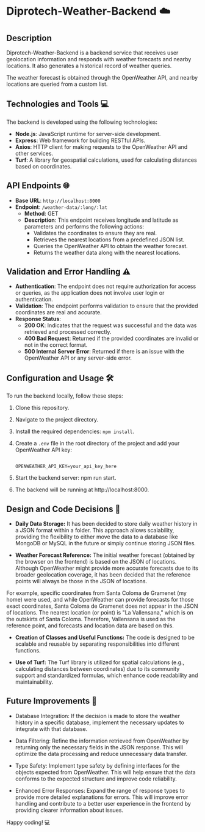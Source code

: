 # Diprotech-Weather-Backend ☁️

## Description

Diprotech-Weather-Backend is a backend service that receives user geolocation information and responds with weather forecasts and nearby locations. It also generates a historical record of weather queries.

The weather forecast is obtained through the OpenWeather API, and nearby locations are queried from a custom list.

## Technologies and Tools 💻

The backend is developed using the following technologies:

- **Node.js**: JavaScript runtime for server-side development.
- **Express**: Web framework for building RESTful APIs.
- **Axios**: HTTP client for making requests to the OpenWeather API and other services.
- **Turf**: A library for geospatial calculations, used for calculating distances based on coordinates.

## API Endpoints 🌐

- **Base URL**: `http://localhost:8000`
- **Endpoint**: `/weather-data/:long/:lat`
  - **Method**: GET
  - **Description**: This endpoint receives longitude and latitude as parameters and performs the following actions:
    - Validates the coordinates to ensure they are real.
    - Retrieves the nearest locations from a predefined JSON list.
    - Queries the OpenWeather API to obtain the weather forecast.
    - Returns the weather data along with the nearest locations.

## Validation and Error Handling ⚠️

- **Authentication**: The endpoint does not require authorization for access or queries, as the application does not involve user login or authentication.
- **Validation**: The endpoint performs validation to ensure that the provided coordinates are real and accurate.
- **Response Status**:
  - **200 OK**: Indicates that the request was successful and the data was retrieved and processed correctly.
  - **400 Bad Request**: Returned if the provided coordinates are invalid or not in the correct format.
  - **500 Internal Server Error**: Returned if there is an issue with the OpenWeather API or any server-side error.

## Configuration and Usage 🛠️

To run the backend locally, follow these steps:

1. Clone this repository.
2. Navigate to the project directory.
3. Install the required dependencies: `npm install`.
4. Create a `.env` file in the root directory of the project and add your OpenWeather API key:

   ```plaintext

   OPENWEATHER_API_KEY=your_api_key_here
   ```

5. Start the backend server: npm run start.
6. The backend will be running at http://localhost:8000.

## Design and Code Decisions 🧩

- **Daily Data Storage:** It has been decided to store daily weather history in a JSON format within a folder. This approach allows scalability, providing the flexibility to either move the data to a database like MongoDB or MySQL in the future or simply continue storing JSON files.

- **Weather Forecast Reference:** The initial weather forecast (obtained by the browser on the frontend) is based on the JSON of locations. Although OpenWeather might provide more accurate forecasts due to its broader geolocation coverage, it has been decided that the reference points will always be those in the JSON of locations.

For example, specific coordinates from Santa Coloma de Gramenet (my home) were used, and while OpenWeather can provide forecasts for those exact coordinates, Santa Coloma de Gramenet does not appear in the JSON of locations. The nearest location (or point) is "La Vallensana," which is on the outskirts of Santa Coloma. Therefore, Vallensana is used as the reference point, and forecasts and location data are based on this.

- **Creation of Classes and Useful Functions:** The code is designed to be scalable and reusable by separating responsibilities into different functions.

- **Use of Turf:** The Turf library is utilized for spatial calculations (e.g., calculating distances between coordinates) due to its community support and standardized formulas, which enhance code readability and maintainability.

## Future Improvements 🚀

- Database Integration: If the decision is made to store the weather history in a specific database, implement the necessary updates to integrate with that database.

- Data Filtering: Refine the information retrieved from OpenWeather by returning only the necessary fields in the JSON response. This will optimize the data processing and reduce unnecessary data transfer.

- Type Safety: Implement type safety by defining interfaces for the objects expected from OpenWeather. This will help ensure that the data conforms to the expected structure and improve code reliability.

- Enhanced Error Responses: Expand the range of response types to provide more detailed explanations for errors. This will improve error handling and contribute to a better user experience in the frontend by providing clearer information about issues.

Happy coding! 💻
